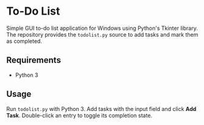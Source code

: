 # To-Do List

Simple GUI to-do list application for Windows using Python's Tkinter library. The repository provides the `todolist.py` source to add tasks and mark them as completed.

## Requirements

- Python 3

## Usage

Run `todolist.py` with Python 3. Add tasks with the input field and click **Add Task**. Double-click an entry to toggle its completion state.
